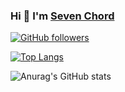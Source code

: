 ### Hi 👋 I'm [Seven Chord](http://svchord.github.io)

[![GitHub followers](https://img.shields.io/github/followers/svchord?style=flat-square)](https://github.com/svchord?tab=followers) 

[![Top Langs](https://github-readme-stats.vercel.app/api/top-langs/?username=svchord&layout=compact&langs_count=10&hide_border=1&role=OWNER,COLLABORATOR&show_icons=true)](https://github.com/svchord)

![Anurag's GitHub stats](https://github-readme-stats.vercel.app/api?username=svchord&count_private=true&line_height=28&hide_border=1&card_width=450&role=OWNER,COLLABORATOR&show_icons=true&include_all_commits=true)
